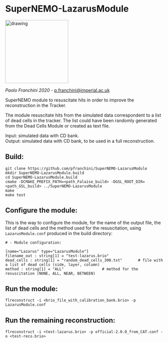 # SuperNEMO-LazarusModule

<img src="https://upload.wikimedia.org/wikipedia/commons/thumb/0/0b/S._Apollinare_Nuovo_Resurr_Lazzaro.jpg/436px-S._Apollinare_Nuovo_Resurr_Lazzaro.jpg" alt="drawing" width="200"/>

*Paolo Franchini 2020* - p.franchini@imperial.ac.uk

SuperNEMO module to resuscitate hits in order to improve the reconstruction in the Tracker.

The module resuscitate hits from the simulated data correspondent to a list of dead cells in the tracker.
The list could have been randomly generated from the Dead Cells Module or created as text file.

Input: simulated data with CD bank. \
Output: simulated data with CD bank, to be used in a full reconstruction.

## Build:
```
git clone https://github.com/pfranchini/SuperNEMO-LazarusModule
mkdir SuperNEMO-LazarusModule.build
cd SuperNEMO-LazarusModule.build
cmake -DCMAKE_PREFIX_PATH=<path_Falaise_build> -DGSL_ROOT_DIR=<path_GSL_build> ../SuperNEMO-LazarusModule
make
make test
```

## Configure the module:
This is the way to configure the module, for the name of the output file, the list of dead cells and the method used for the resuscitation, using `LazarusModule.conf` produced in the build directory:
```
# - Module configuration:                                                                                                                                                  

[name="Lazarus" type="LazarusModule"]
filename_out : string[1] = "test-lazarus.brio"
dead_cells : string[1] = "random_dead_cells_300.txt"       # file with a list of dead cells (side, layer, column)
method : string[1] = "ALL" 				   # method for the resuscitation (NONE, ALL, NEAR, BETWEEN)
```

## Run the module:
```
flreconstruct -i <brio_file_with_calibration_bank.brio> -p LazarusModule.conf
```

## Run the remaining reconstruction:
```
flreconstruct -i <test-lazarus.brio> -p official-2.0.0_from_CAT.conf -o <test-reco.brio>
```
